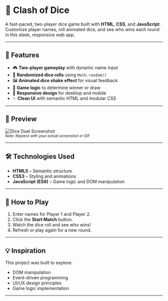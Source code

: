 # 🎲 Clash of Dice

A fast-paced, two-player dice game built with **HTML**, **CSS**, and **JavaScript**. Customize player names, roll animated dice, and see who wins each round in this sleek, responsive web app.

---

## 🚀 Features

- 🎮 **Two-player gameplay** with dynamic name input
- 🎲 **Randomized dice rolls** using `Math.random()`
- 🖼️ **Animated dice shake effect** for visual feedback
- 🧠 **Game logic** to determine winner or draw
- 📱 **Responsive design** for desktop and mobile
- ✨ **Clean UI** with semantic HTML and modular CSS

---

## 📸 Preview

![Dice Duel Screenshot](images/dice-preview.png)  
<sub>*Note: Replace with your actual screenshot or GIF*</sub>

---

## 🛠️ Technologies Used

- **HTML5** – Semantic structure
- **CSS3** – Styling and animations
- **JavaScript (ES6)** – Game logic and DOM manipulation


---

## 🧪 How to Play

1. Enter names for Player 1 and Player 2.
2. Click the **Start Match** button.
3. Watch the dice roll and see who wins!
4. Refresh or play again for a new round.

---


## 💡 Inspiration

This project was built to explore:
- DOM manipulation
- Event-driven programming
- UI/UX design principles
- Game logic implementation

---
